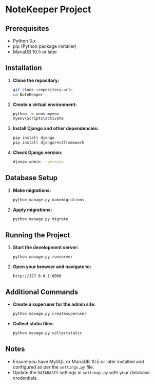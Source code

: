 # NoteKeeper Project

## Prerequisites

- Python 3.x
- pip (Python package installer)
- MariaDB 10.5 or later

## Installation

1. **Clone the repository:**
    ```bash
    git clone <repository-url>
    cd NoteKeeper
    ```

2. **Create a virtual environment:**
    ```bash
    python -m venv myenv
    myenv\Scripts\activate
    ```

3. **Install Django and other dependencies:**
    ```bash
    pip install django
    pip install djangorestframework
    ```

4. **Check Django version:**
    ```bash
    django-admin --version
    ```

## Database Setup


1. **Make migrations:**
    ```bash
    python manage.py makemigrations
    ```

2. **Apply migrations:**
    ```bash
    python manage.py migrate
    ```

## Running the Project

1. **Start the development server:**
    ```bash
    python manage.py runserver
    ```

2. **Open your browser and navigate to:**
    ```
    http://127.0.0.1:8000
    ```

## Additional Commands

- **Create a superuser for the admin site:**
    ```bash
    python manage.py createsuperuser
    ```

- **Collect static files:**
    ```bash
    python manage.py collectstatic
    ```

## Notes

- Ensure you have MySQL or MariaDB 10.5 or later installed and configured as per the `settings.py` file.
- Update the `DATABASES` settings in `settings.py` with your database credentials.